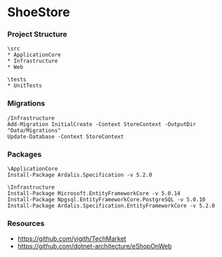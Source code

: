 # ShoeStore

### Project Structure
```
\src
* ApplicationCore
* Infrastructure
* Web

\tests
* UnitTests
```

### Migrations
```
/Infrastructure
Add-Migration InitialCreate -Context StoreContext -OutputDir "Data/Migrations"
Update-Database -Context StoreContext
```

### Packages
```
\ApplicationCore
Install-Package Ardalis.Specification -v 5.2.0

\Infrastructure
Install-Package Microsoft.EntityFrameworkCore -v 5.0.14
Install-Package Npgsql.EntityFrameworkCore.PostgreSQL -v 5.0.10
Install-Package Ardalis.Specification.EntityFrameworkCore -v 5.2.0
```
### Resources

* https://github.com/yigith/TechMarket
* https://github.com/dotnet-architecture/eShopOnWeb
